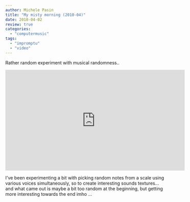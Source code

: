```yaml
---
author: Michele Pasin
title: "My misty morning (2010-04)"
date: 2010-04-02
review: true
categories: 
  - "computermusic"
tags: 
  - "impromptu"
  - "video"
---
```


Rather random experiment with musical randomness.. 

<iframe width="560" height="315" src="https://www.youtube.com/embed/4y5au4uTOfg?si=2SmOm8YT6pUIMTlY&autoplay=1&amp;start=340" title="YouTube video player" frameborder="0" allow="accelerometer; autoplay; clipboard-write; encrypted-media; gyroscope; picture-in-picture; web-share" referrerpolicy="strict-origin-when-cross-origin" allowfullscreen></iframe>

I've been experimenting a bit with picking random notes from a scale using various voices simultaneously, so to create interesting sounds textures... and what came out is maybe a bit too random at the beginning, but getting more interesting towards the end imho ...